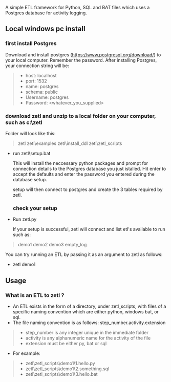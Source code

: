 A simple ETL framework for Python, SQL and BAT files which uses a Postgres database for activity logging.


## Local windows pc install

  ### first install Postgres

  Download and install postgres (https://www.postgresql.org/download/) to your local computer.  Remember the password.  After installing Postgres, your connection string will be:

> - host: localhost
> - port: 1532
> - name: postgres
> - schema: public
> - Username: postgres  
> - Password: <whatever_you_supplied>

  ### download zetl and unzip to a local folder on your computer, such as c:\zetl
  
  Folder will look like this:
  
> zetl
> zetl\examples
> zetl\install_ddl
> zetl\zetl_scripts

- run zetl\setup.bat
  
  This will install the neccessary python packages and prompt for connection details to the Postgres database you just istalled. Hit enter to accept the defaults and enter the password you entered during the database setup.
  
  setup will then connect to postgres and create the 3 tables required by zetl.
  
  ### check your setup
  
- Run zetl.py
  
  If your setup is successful, zetl will connect and list etl's available to run such as:
  
> demo1
> demo2
> demo3
> empty_log

  You can try running an ETL by passing it as an argument to zetl as follows:
  
- zetl demo1


## Usage

### What is an ETL to zetl ?

- An ETL exists in the form of a directory, under zetl_scripts, with files of a specific naming convention which are either python, windows bat, or sql.
- The file naming convention is as follows: step_number.activity.extension
  
> - step_number is any integer unique in the immediate folder
> - activity is any alphanumeric name for the activity of the file
> - extension must be either py, bat or sql

- For example:
  
> - zetl\zetl_scripts\demo1\1.hello.py
> - zetl\zetl_scripts\demo1\2.something.sql
> - zetl\zetl_scripts\demo1\3.hello.bat

